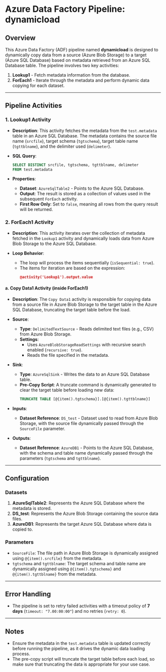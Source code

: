 
# Azure Data Factory Pipeline: dynamicload

## Overview
This Azure Data Factory (ADF) pipeline named **dynamicload** is designed to dynamically copy data from a source (Azure Blob Storage) to a target (Azure SQL Database) based on metadata retrieved from an Azure SQL Database table. The pipeline involves two key activities:
1. **Lookup1** - Fetch metadata information from the database.
2. **ForEach1** - Iterate through the metadata and perform dynamic data copying for each dataset.

---

## Pipeline Activities

### 1. Lookup1 Activity
- **Description**: This activity fetches the metadata from the `test.metadata` table in an Azure SQL Database. The metadata contains the source file name (`srcfile`), target schema (`tgtschema`), target table name (`tgttblname`), and the delimiter used (`delimeter`).

- **SQL Query**:
  ```sql
  SELECT DISTINCT srcfile, tgtschema, tgttblname, delimeter 
  FROM test.metadata
  ```

- **Properties**:
  - **Dataset**: `AzureSqlTable2` - Points to the Azure SQL Database.
  - **Output**: The result is stored as a collection of values used in the subsequent `ForEach` activity.
  - **First Row Only**: Set to `false`, meaning all rows from the query result will be returned.

### 2. ForEach1 Activity
- **Description**: This activity iterates over the collection of metadata fetched in the `Lookup1` activity and dynamically loads data from Azure Blob Storage to the Azure SQL Database.

- **Loop Behavior**:
  - The loop will process the items sequentially (`isSequential: true`).
  - The items for iteration are based on the expression:
    ```json
    @activity('Lookup1').output.value
    ```

#### a. Copy Data1 Activity (inside ForEach1)
- **Description**: The `Copy Data1` activity is responsible for copying data from a source file in Azure Blob Storage to the target table in the Azure SQL Database, truncating the target table before the load.

- **Source**:
  - **Type**: `DelimitedTextSource` - Reads delimited text files (e.g., CSV) from Azure Blob Storage.
  - **Settings**: 
    - Uses `AzureBlobStorageReadSettings` with recursive search enabled (`recursive: true`).
    - Reads the file specified in the metadata.

- **Sink**:
  - **Type**: `AzureSqlSink` - Writes the data to an Azure SQL Database table.
  - **Pre-Copy Script**: A truncate command is dynamically generated to clear the target table before loading new data:
    ```sql
    TRUNCATE TABLE [@{item().tgtschema}].[@{item().tgttblname}]
    ```
  
- **Inputs**:
  - **Dataset Reference**: `DS_test` - Dataset used to read from Azure Blob Storage, with the source file dynamically passed through the `SourceFile` parameter.
  
- **Outputs**:
  - **Dataset Reference**: `AzureDB1` - Points to the Azure SQL Database, with the schema and table name dynamically passed through the parameters (`tgtschema` and `tgttblname`).

---

## Configuration

### Datasets
1. **AzureSqlTable2**: Represents the Azure SQL Database where the metadata is stored.
2. **DS_test**: Represents the Azure Blob Storage containing the source data files.
3. **AzureDB1**: Represents the target Azure SQL Database where data is copied to.

### Parameters
- `SourceFile`: The file path in Azure Blob Storage is dynamically assigned using `@{item().srcfile}` from the metadata.
- `tgtschema` and `tgttblname`: The target schema and table name are dynamically assigned using `@{item().tgtschema}` and `@{item().tgttblname}` from the metadata.

---

## Error Handling
- The pipeline is set to retry failed activities with a timeout policy of **7 days** (`timeout: "7.00:00:00"`) and no retries (`retry: 0`).
  
---

## Notes
- Ensure the metadata in the `test.metadata` table is updated correctly before running the pipeline, as it drives the dynamic data loading process.
- The pre-copy script will truncate the target table before each load, so make sure that truncating the data is appropriate for your use case.
